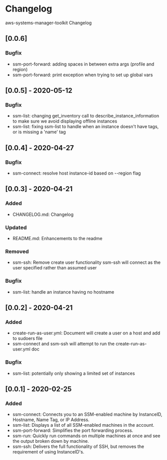 # Changelog

aws-systems-manager-toolkit Changelog

## [0.0.6]

### Bugfix

- ssm-port-forward: adding spaces in between extra args (profile and region)
- ssm-port-forward: print exception when trying to set up global vars

## [0.0.5] - 2020-05-12

### Bugfix

- ssm-list: changing get_inventory call to describe_instance_information to make sure we avoid displaying offline instances
- ssm-list: fixing ssm-list to handle when an instance doesn't have tags, or is missing a 'name' tag

## [0.0.4] - 2020-04-27

### Bugfix

- ssm-connect: resolve host instance-id based on --region flag

## [0.0.3] - 2020-04-21

### Added

- CHANGELOG.md: Changelog

### Updated

- README.md: Enhancements to the readme

### Removed

- ssm-ssh: Remove create user functionality ssm-ssh will connect as the user specified rather than assumed user

### Bugfix

- ssm-list: handle an instance having no hostname

## [0.0.2] - 2020-04-21

### Added

- create-run-as-user.yml: Document will create a user on a host and add to sudoers file
- ssm-connect and ssm-ssh will attempt to run the create-run-as-user.yml doc

### Bugfix

- ssm-list: potentially only showing a limited set of instances

## [0.0.1] - 2020-02-25

### Added

- ssm-connect: Connects you to an SSM-enabled machine by InstanceID, Hostname, Name Tag, or IP Address.
- ssm-list: Displays a list of all SSM-enabled machines in the account.
- ssm-port-forward: Simplifies the port forwarding process.
- ssm-run: Quickly run commands on multiple machines at once and see the output broken down by machine.
- ssm-ssh: Delivers the full functionality of SSH, but removes the requirement of using InstanceID's.
